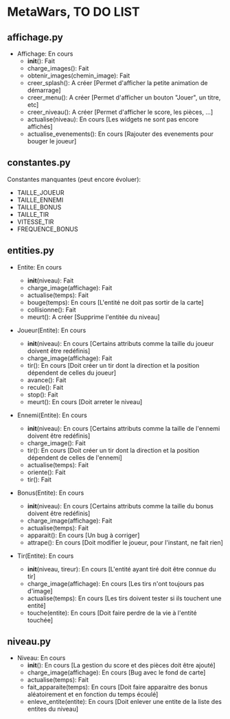 # MetaWars, TO DO LIST

## affichage.py
- Affichage: En cours
	* __init__(): Fait
	* charge_images(): Fait
	* obtenir_images(chemin_image): Fait
	* creer_splash(): A créer [Permet d'afficher la petite animation de démarrage]
	* creer_menu(): A créer [Permet d'afficher un bouton "Jouer", un titre, etc]
	* creer_niveau(): A créer [Permet d'afficher le score, les pièces, ...]
	* actualise(niveau): En cours [Les widgets ne sont pas encore affichés]
	* actualise_evenements(): En cours [Rajouter des evenements pour bouger le joueur]

## constantes.py
Constantes manquantes (peut encore évoluer):
- TAILLE_JOUEUR
- TAILLE_ENNEMI
- TAILLE_BONUS
- TAILLE_TIR
- VITESSE_TIR
- FREQUENCE_BONUS

## entities.py
- Entite: En cours
	* __init__(niveau): Fait
	* charge_image(affichage): Fait
	* actualise(temps): Fait
	* bouge(temps): En cours [L'entité ne doit pas sortir de la carte]
	* collisionne(): Fait
	* meurt(): A créer [Supprime l'entitée du niveau]

- Joueur(Entite): En cours
	* __init__(niveau): En cours [Certains attributs comme la taille du joueur doivent être redéfinis]
	* charge_image(affichage): Fait
	* tir(): En cours [Doit créer un tir dont la direction et la position dépendent de celles du joueur]
	* avance(): Fait
	* recule(): Fait
	* stop(): Fait
	* meurt(): En cours [Doit arreter le niveau]

- Ennemi(Entite): En cours
	* __init__(niveau): En cours [Certains attributs comme la taille de l'ennemi doivent être redéfinis]
	* charge_image(): Fait
	* tir(): En cours [Doit créer un tir dont la direction et la position dépendent de celles de l'ennemi]
	* actualise(temps): Fait
	* oriente(): Fait
	* tir(): Fait

- Bonus(Entite): En cours
	* __init__(niveau): En cours [Certains attributs comme la taille du bonus doivent être redéfinis]
	* charge_image(affichage): Fait
	* actualise(temps): Fait
	* apparait(): En cours [Un bug à corriger]
	* attrape(): En cours [Doit modifier le joueur, pour l'instant, ne fait rien]

- Tir(Entite): En cours
	* __init__(niveau, tireur): En cours [L'entité ayant tiré doit être connue du tir]
	* charge_image(affichage): En cours [Les tirs n'ont toujours pas d'image]
	* actualise(temps): En cours [Les tirs doivent tester si ils touchent une entité]
	* touche(entite): En cours [Doit faire perdre de la vie à l'entité touchée]

## niveau.py
- Niveau: En cours
	* __init__(): En cours [La gestion du score et des pièces doit être ajouté]
	* charge_image(affichage): En cours [Bug avec le fond de carte]
	* actualise(temps): Fait
	* fait_apparaite(temps): En cours [Doit faire apparaitre des bonus aléatoirement et en fonction du temps écoulé]
	* enleve_entite(entite): En cours [Doit enlever une entite de la liste des entites du niveau]
